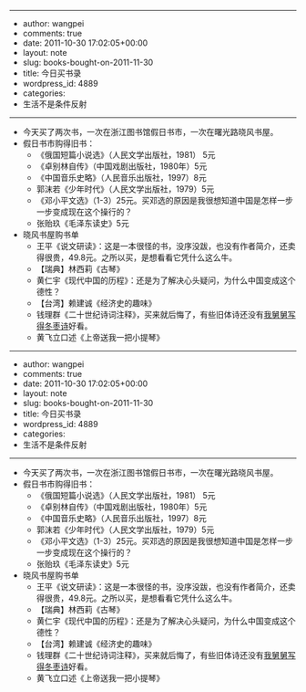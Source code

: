 - --
- author: wangpei
- comments: true
- date: 2011-10-30 17:02:05+00:00
- layout: note
- slug: books-bought-on-2011-11-30
- title: 今日买书录
- wordpress_id: 4889
- categories:
- 生活不是条件反射
- --
- 今天买了两次书，一次在浙江图书馆假日书市，一次在曙光路晓风书屋。
- 假日书市购得旧书：
    - 《俄国短篇小说选》（人民文学出版社，1981） 5元
    - 《卓别林自传》（中国戏剧出版社，1980年）5元
    - 《中国音乐史略》（人民音乐出版社，1997）8元
    - 郭沫若《少年时代》（人民文学出版社，1979）5元
    - 《邓小平文选》（1-3）25元。买邓选的原因是我很想知道中国是怎样一步一步变成现在这个操行的？
    - 张贻玖《毛泽东读史》5元
- 晓风书屋购书单
    - 王平《说文研读》：这是一本很怪的书，没序没跋，也没有作者简介，还卖得很贵，49.8元。之所以买，是想看看它凭什么这么牛。
    - 【瑞典】林西莉《古琴》
    - 黄仁宇《现代中国的历程》：还是为了解决心头疑问，为什么中国变成这个德性？
    - 【台湾】赖建诚《经济史的趣味》
    - 钱理群《二十世纪诗词注释》，买来就后悔了，有些旧体诗还没有[我舅舅写得冬枣诗](http://www.baibanbao.net/nonfiction/my-mother-s-brother-is-a-farmer-poet/)好看。
    - 黄飞立口述《上帝送我一把小提琴》
- --
- author: wangpei
- comments: true
- date: 2011-10-30 17:02:05+00:00
- layout: note
- slug: books-bought-on-2011-11-30
- title: 今日买书录
- wordpress_id: 4889
- categories:
- 生活不是条件反射
- --
- 今天买了两次书，一次在浙江图书馆假日书市，一次在曙光路晓风书屋。
- 假日书市购得旧书：
    - 《俄国短篇小说选》（人民文学出版社，1981） 5元
    - 《卓别林自传》（中国戏剧出版社，1980年）5元
    - 《中国音乐史略》（人民音乐出版社，1997）8元
    - 郭沫若《少年时代》（人民文学出版社，1979）5元
    - 《邓小平文选》（1-3）25元。买邓选的原因是我很想知道中国是怎样一步一步变成现在这个操行的？
    - 张贻玖《毛泽东读史》5元
- 晓风书屋购书单
    - 王平《说文研读》：这是一本很怪的书，没序没跋，也没有作者简介，还卖得很贵，49.8元。之所以买，是想看看它凭什么这么牛。
    - 【瑞典】林西莉《古琴》
    - 黄仁宇《现代中国的历程》：还是为了解决心头疑问，为什么中国变成这个德性？
    - 【台湾】赖建诚《经济史的趣味》
    - 钱理群《二十世纪诗词注释》，买来就后悔了，有些旧体诗还没有[我舅舅写得冬枣诗](http://www.baibanbao.net/nonfiction/my-mother-s-brother-is-a-farmer-poet/)好看。
    - 黄飞立口述《上帝送我一把小提琴》
